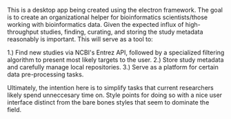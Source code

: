 This is a desktop app being created using the electron framework. The goal is to create an organizational helper for bioinformatics scientists/those working with bioinformatics data. Given the expected influx of high-throughput studies, finding, curating, and storing the study metadata reasonably is important. This will serve as a tool to:

1.) Find new studies via NCBI's Entrez API, followed by a specialized filtering algorithm to present most likely targets to the user. 
2.) Store study metadata and carefully manage local repositories.
3.) Serve as a platform for certain data pre-processing tasks.

Ultimately, the intention here is to simplify tasks that current researchers likely spend unneccesary time on. Style points for doing so with a nice user interface distinct from the bare bones styles that seem to dominate the field.


